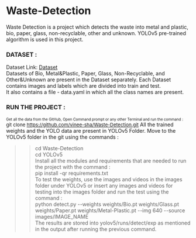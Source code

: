 # Waste-Detection
Waste Detection is a project which detects the waste into metal and plastic, bio, paper, glass, non-recyclable, other and unknown. YOLOv5 pre-trained algorithm is used in this project.

### DATASET :
Dataset Link: [Dataset](https://drive.google.com/drive/folders/1IJSFBPSt4uXKFZ4d4CUNkQwkLia3JIj7?usp=sharing)    
Datasets of Bio, Metal&Plastic, Paper, Glass, Non-Recyclable, and Other&Unknown are present in the Dataset separately. Each Dataset contains images and labels which are divided into train and test.     
It also contains a file - data.yaml in which all the class names are present.

### RUN THE PROJECT :
<font size=1>Get all the data from the GitHub, Open Command prompt or any other Terminal and run the command :</font>   
<font size=2>git clone https://github.com/vinee-sha/Waste-Detection.git</font>
All the trained weights and the YOLO data are present in YOLOv5 Folder. Move to the YOLOv5 folder in the git using the commands :    
>>cd Waste-Detection   
>>cd YOLOv5    
Install all the modules and requirements that are needed to run the project with the command :   
pip install -qr requirements.txt     
To test the weights, use the images and videos in the images folder under YOLOv5 or insert any images and videos for testing into the images folder and run the test using the command :    
python detect.py --weights weights/Bio.pt weights/Glass.pt weights/Paper.pt weights/Metal-Plastic.pt --img 640 --source images/IMAGE_NAME    
The results are stored into yolov5/runs/detect/exp as mentioned in the output after running the previous command.    
